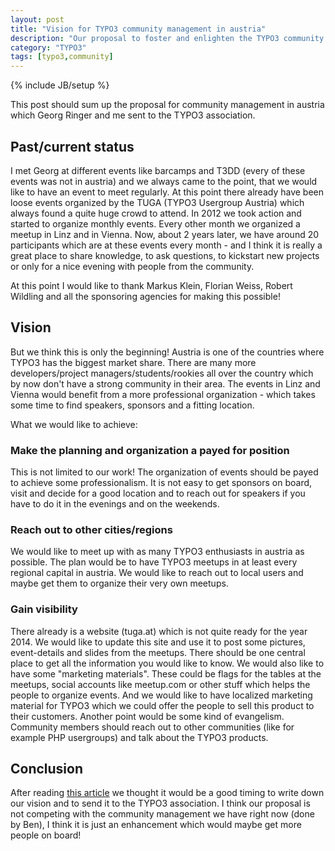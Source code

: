 ```yaml
---
layout: post
title: "Vision for TYPO3 community management in austria"
description: "Our proposal to foster and enlighten the TYPO3 community in austria"
category: "TYPO3"
tags: [typo3,community]
---
```

{% include JB/setup %}

This post should sum up the proposal for community management in austria which Georg Ringer and me sent to the
TYPO3 association.<!--more-->

## Past/current status

I met Georg at different events like barcamps and T3DD (every of these events was not in austria) and we always came to
the point, that we would like to have an event to meet regularly. At this point there already have been loose events
organized by the TUGA (TYPO3 Usergroup Austria) which always found a quite huge crowd to attend. In 2012 we took action
and started to organize monthly events. Every other month we organized a meetup in Linz and in Vienna. Now, about 2 years
later, we have around 20 participants which are at these events every month - and I think it is really a great place to
share knowledge, to ask questions, to kickstart new projects or only for a nice evening with people from the community.

At this point I would like to thank Markus Klein, Florian Weiss, Robert Wildling and all the sponsoring agencies for
making this possible!

## Vision

But we think this is only the beginning! Austria is one of the countries where TYPO3 has the biggest market share. There
are many more developers/project managers/students/rookies all over the country which by now don't have a strong community
in their area. The events in Linz and Vienna would benefit from a more professional organization - which takes some time
to find speakers, sponsors and a fitting location.

What we would like to achieve:

### Make the planning and organization a payed for position

This is not limited to our work! The organization of events should be payed to achieve some professionalism. It is not
easy to get sponsors on board, visit and decide for a good location and to reach out for speakers if you have to do it
in the evenings and on the weekends.

### Reach out to other cities/regions

We would like to meet up with as many TYPO3 enthusiasts in austria as possible. The plan would be to have TYPO3 meetups
in at least every regional capital in austria. We would like to reach out to local users and maybe get them to organize
their very own meetups.

### Gain visibility

There already is a website (tuga.at) which is not quite ready for the year 2014. We would like to update this site and
use it to post some pictures, event-details and slides from the meetups. There should be one central place to get all
the information you would like to know. We would also like to have some "marketing materials". These could be flags for
the tables at the meetups, social accounts like meetup.com or other stuff which helps the people to organize events. And
we would like to have localized marketing material for TYPO3 which we could offer the people to sell this product to
their customers. Another point would be some kind of evangelism. Community members should reach out to other communities
(like for example PHP usergroups) and talk about the TYPO3 products.

## Conclusion

After reading [this article](http://typo3.org/news/article/join-us-in-improving-our-community-management/) we thought it
would be a good timing to write down our vision and to send it to the TYPO3 association. I think our proposal is not
competing with the community management we have right now (done by Ben), I think it is just an enhancement which would
maybe get more people on board!